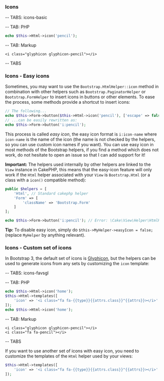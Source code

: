 ### Icons

-- TABS: icons-basic

-- TAB: PHP

```php
echo $this->Html->icon('pencil');
```

-- TAB: Markup
```markup
<i class="glyphicon glyphicon-pencil"></i>
```

-- TABS

### Icons - Easy icons

Sometimes, you may want to use the `Bootstrap.HtmlHelper::icon` method in combination with other helpers such as `Bootstrap.PaginatorHelper`
or `Bootstrap.FormHelper` to insert icons in buttons or other elements. To ease the process, some methods provide a shortcut to insert icons:

```php
// The following...
echo $this->Form->button($this->Html->icon('pencil'), ['escape' => false]);
// ...can be easily rewritten as:
echo $this->Form->button('i:pencil');
```

This process is called *easy icon*, the easy icon format is `i:icon-name` where `icon-name` is the name of the icon (the name is not checked by the
helpers, so you can use custom icon names if you want). You can use easy icon in most methods of the Bootstrap helpers, if you find a method which does
not work, do not hesitate to open an issue so that I can add support for it!

**Important:** The helpers used internally by other helpers are linked to the `View` instance in CakePHP, this means that the easy-icon feature will
only work if the `Html` helper associated with your `View` is `Bootstrap.Html` (or a class with a `icon()` compatible method):

```php
public $helpers = [
    'Html', // Standard cakephp helper
    'Form' => [
        'className' => 'Bootstrap.Form'
    ]
];

echo $this->Form->button('i:pencil'); // Error: \Cake\View\Helper\HtmlHelper::icon does not exist!
```

**Tip:** To disable easy icon, simply do `$this->MyHelper->easyIcon = false;` (replace `MyHelper` by anything relevant).

### Icons - Custom set of icons

In Bootstrap 3, the default set of icons is [Glyphicon](http://getbootstrap.com/components/#glyphicons), but the
helpers can be used to generate icons from any sets by customizing the `icon` template:

-- TABS: icons-favsgl

-- TAB: PHP

```php
echo $this->Html->icon('home');
$this->Html->templates([
    'icon' => '<i class="fa fa-{{type}}{{attrs.class}}"{{attrs}}></i>'
]);
echo $this->Html->icon('home');
```

-- TAB: Markup

```markup
<i class="glyphicon glyphicon-pencil"></i>
<i class="fa fa-pencil"></i>
```

-- TABS

If you want to use another set of icons with easy icon, you need to customize the templates of the `Html` helper used by your views:
```php
$this->Html->templates([
    'icon' => '<i class="fa fa-{{type}}{{attrs.class}}"{{attrs}}></i>'
]);
```
